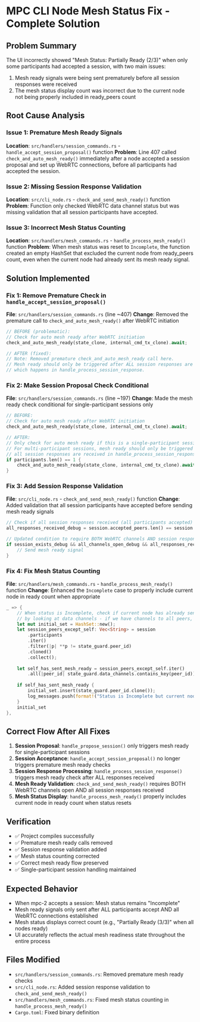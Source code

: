 # MPC CLI Node Mesh Status Fix - Complete Solution

## Problem Summary
The UI incorrectly showed "Mesh Status: Partially Ready (2/3)" when only some participants had accepted a session, with two main issues:
1. Mesh ready signals were being sent prematurely before all session responses were received
2. The mesh status display count was incorrect due to the current node not being properly included in ready_peers count

## Root Cause Analysis

### Issue 1: Premature Mesh Ready Signals
**Location**: `src/handlers/session_commands.rs` - `handle_accept_session_proposal()` function
**Problem**: Line 407 called `check_and_auto_mesh_ready()` immediately after a node accepted a session proposal and set up WebRTC connections, before all participants had accepted the session.

### Issue 2: Missing Session Response Validation  
**Location**: `src/cli_node.rs` - `check_and_send_mesh_ready()` function
**Problem**: Function only checked WebRTC data channel status but was missing validation that all session participants have accepted.

### Issue 3: Incorrect Mesh Status Counting
**Location**: `src/handlers/mesh_commands.rs` - `handle_process_mesh_ready()` function
**Problem**: When mesh status was reset to `Incomplete`, the function created an empty HashSet that excluded the current node from ready_peers count, even when the current node had already sent its mesh ready signal.

## Solution Implemented

### Fix 1: Remove Premature Check in `handle_accept_session_proposal()`
**File**: `src/handlers/session_commands.rs` (line ~407)
**Change**: Removed the premature call to `check_and_auto_mesh_ready()` after WebRTC initiation

```rust
// BEFORE (problematic):
// Check for auto mesh ready after WebRTC initiation
check_and_auto_mesh_ready(state_clone, internal_cmd_tx_clone).await;

// AFTER (fixed):
// Note: Removed premature check_and_auto_mesh_ready call here.
// Mesh ready should only be triggered after ALL session responses are received,
// which happens in handle_process_session_response.
```

### Fix 2: Make Session Proposal Check Conditional
**File**: `src/handlers/session_commands.rs` (line ~197)
**Change**: Made the mesh ready check conditional for single-participant sessions only

```rust
// BEFORE:
// Check for auto mesh ready after WebRTC initiation
check_and_auto_mesh_ready(state_clone, internal_cmd_tx_clone).await;

// AFTER:
// Only check for auto mesh ready if this is a single-participant session
// For multi-participant sessions, mesh ready should only be triggered after 
// all session responses are received in handle_process_session_response
if participants.len() == 1 {
    check_and_auto_mesh_ready(state_clone, internal_cmd_tx_clone).await;
}
```

### Fix 3: Add Session Response Validation
**File**: `src/cli_node.rs` - `check_and_send_mesh_ready()` function
**Change**: Added validation that all session participants have accepted before sending mesh ready signals

```rust
// Check if all session responses received (all participants accepted)
all_responses_received_debug = session.accepted_peers.len() == session.participants.len();

// Updated condition to require BOTH WebRTC channels AND session responses
if session_exists_debug && all_channels_open_debug && all_responses_received_debug && !already_sent_own_ready_debug {
    // Send mesh ready signal
}
```

### Fix 4: Fix Mesh Status Counting
**File**: `src/handlers/mesh_commands.rs` - `handle_process_mesh_ready()` function
**Change**: Enhanced the `Incomplete` case to properly include current node in ready count when appropriate

```rust
_ => {
    // When status is Incomplete, check if current node has already sent mesh ready
    // by looking at data channels - if we have channels to all peers, we should include ourselves
    let mut initial_set = HashSet::new();
    let session_peers_except_self: Vec<String> = session
        .participants
        .iter()
        .filter(|p| **p != state_guard.peer_id)
        .cloned()
        .collect();
    
    let self_has_sent_mesh_ready = session_peers_except_self.iter()
        .all(|peer_id| state_guard.data_channels.contains_key(peer_id));
    
    if self_has_sent_mesh_ready {
        initial_set.insert(state_guard.peer_id.clone());
        log_messages.push(format!("Status is Incomplete but current node has data channels to all peers, including self in ready count."));
    }
    initial_set
},
```

## Correct Flow After All Fixes

1. **Session Proposal**: `handle_propose_session()` only triggers mesh ready for single-participant sessions
2. **Session Acceptance**: `handle_accept_session_proposal()` no longer triggers premature mesh ready checks
3. **Session Response Processing**: `handle_process_session_response()` triggers mesh ready check after ALL responses received
4. **Mesh Ready Validation**: `check_and_send_mesh_ready()` requires BOTH WebRTC channels open AND all session responses received
5. **Mesh Status Display**: `handle_process_mesh_ready()` properly includes current node in ready count when status resets

## Verification
- ✅ Project compiles successfully  
- ✅ Premature mesh ready calls removed
- ✅ Session response validation added
- ✅ Mesh status counting corrected
- ✅ Correct mesh ready flow preserved
- ✅ Single-participant session handling maintained

## Expected Behavior
- When mpc-2 accepts a session: Mesh status remains "Incomplete"
- Mesh ready signals only sent after ALL participants accept AND all WebRTC connections established
- Mesh status displays correct count (e.g., "Partially Ready (3/3)" when all nodes ready)
- UI accurately reflects the actual mesh readiness state throughout the entire process

## Files Modified
- `src/handlers/session_commands.rs`: Removed premature mesh ready checks
- `src/cli_node.rs`: Added session response validation to `check_and_send_mesh_ready()`
- `src/handlers/mesh_commands.rs`: Fixed mesh status counting in `handle_process_mesh_ready()`
- `Cargo.toml`: Fixed binary definition
